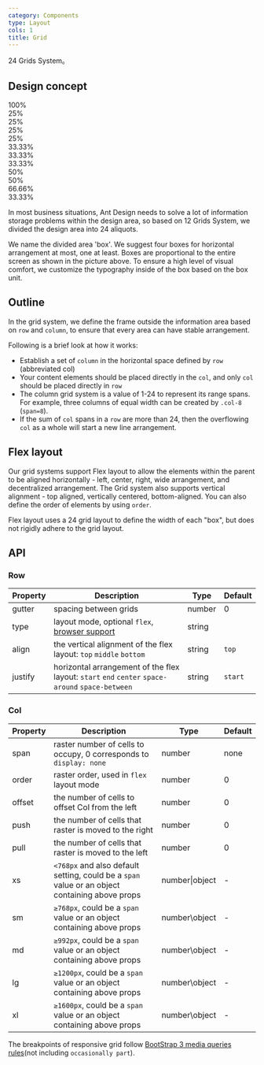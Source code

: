 ```yaml
---
category: Components
type: Layout
cols: 1
title: Grid
---
```


24 Grids System。

## Design concept

<div class="grid-demo">
<div class="ant-row demo-row">
  <div class="ant-col-24 demo-col demo-col-1">
    100%
  </div>
</div>
<div class="ant-row demo-row">
  <div class="ant-col-6 demo-col demo-col-2">
    25%
  </div>
  <div class="ant-col-6 demo-col demo-col-3">
    25%
  </div>
  <div class="ant-col-6 demo-col demo-col-2">
    25%
  </div>
  <div class="ant-col-6 demo-col demo-col-3">
    25%
  </div>
</div>
<div class="ant-row demo-row">
  <div class="ant-col-8 demo-col demo-col-4">
    33.33%
  </div>
  <div class="ant-col-8 demo-col demo-col-5">
    33.33%
  </div>
  <div class="ant-col-8 demo-col demo-col-4">
    33.33%
  </div>
</div>
<div class="ant-row demo-row">
  <div class="ant-col-12 demo-col demo-col-1">
    50%
  </div>
  <div class="ant-col-12 demo-col demo-col-3">
    50%
  </div>
</div>
<div class="ant-row demo-row">
  <div class="ant-col-16 demo-col demo-col-4">
    66.66%
  </div>
  <div class="ant-col-8 demo-col demo-col-5">
    33.33%
  </div>
</div>
</div>

In most business situations, Ant Design needs to solve a lot of information storage problems within the design area, so based on 12 Grids System, we divided the design area into 24 aliquots.

We name the divided area 'box'. We suggest four boxes for horizontal arrangement at most, one at least. Boxes are proportional to the entire screen as shown in the picture above. To ensure a high level of visual comfort, we customize the typography inside of the box based on the box unit.

## Outline

In the grid system, we define the frame outside the information area based on `row` and `column`, to ensure that every area can have stable arrangement.

Following is a brief look at how it works:

* Establish a set of `column` in the horizontal space defined by `row` (abbreviated col)
* Your content elements should be placed directly in the `col`, and only `col` should be placed directly in `row`
* The column grid system is a value of 1-24 to represent its range spans. For example, three columns of equal width can be created by `.col-8` (`span=8`).
* If the sum of `col` spans in a `row` are more than 24, then the overflowing `col` as a whole will start a new line arrangement.

## Flex layout

Our grid systems support Flex layout to allow the elements within the parent to be aligned horizontally - left, center, right, wide arrangement, and decentralized arrangement. The Grid system also supports vertical alignment - top aligned, vertically centered, bottom-aligned. You can also define the order of elements by using `order`.

Flex layout uses a 24 grid layout to define the width of each "box", but does not rigidly adhere to the grid layout.

## API

### Row

| Property       | Description           | Type     | Default       |
|------------|-----------------|--------------------|-------------|
| gutter     | spacing between grids   | number | 0        |
| type     | layout mode, optional `flex`, [browser support](http://caniuse.com/#search=flex) | string |         |
| align     | the vertical alignment of the flex layout: `top` `middle` `bottom`  | string | `top`      |
| justify   | horizontal arrangement of the flex layout: `start` `end` `center` `space-around` `space-between`   | string | `start`        |

### Col

| Property       | Description           | Type     | Default       |
|------------|-----------------|--------------------|-------------|
| span     | raster number of cells to occupy, 0 corresponds to `display: none`  | number | none        |
| order     | raster order, used in `flex` layout mode   | number | 0        |
| offset     | the number of cells to offset Col from the left  | number | 0        |
| push     | the number of cells that raster is moved to the right | number | 0        |
| pull     | the number of cells that raster is moved to the left   | number | 0        |
| xs       | `<768px` and also default setting, could be a `span` value or an object containing above props | number\|object | - |
| sm       | `≥768px`, could be a `span` value or an object containing above props | number\object | - |
| md       | `≥992px`, could be a `span` value or an object containing above props | number\object | - |
| lg       | `≥1200px`, could be a `span` value or an object containing above props | number\object | - |
| xl       | `≥1600px`, could be a `span` value or an object containing above props | number\object | - |

The breakpoints of responsive grid follow [BootStrap 3 media queries rules](https://getbootstrap.com/docs/3.3/css/#responsive-utilities-classes)(not including `occasionally part`).
